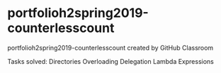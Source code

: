# portfolioh2spring2019-counterlesscount
portfolioh2spring2019-counterlesscount created by GitHub Classroom

Tasks solved:
Directories
Overloading
Delegation
Lambda Expressions